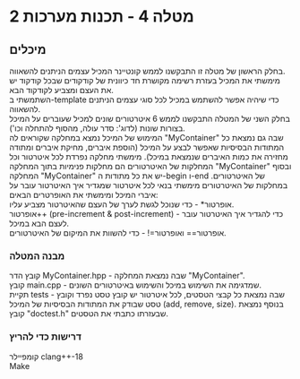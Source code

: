 # מטלה 4 - תכנות מערכות 2
## מיכלים
בחלק הראשון של מטלה זו התבקשנו לממש קונטיינר המכיל עצמים הניתנים להשאווה.
<br/>מימשתי את המכיל בעזרת רשימה מקושרת חד כיוונית של קודקודים שבכל קודקוד יש את העצם ומצביע לקודקוד הבא.
<br/>השתמשתי ב-template כדי שיהיה אפשר להשתמש במכיל לכל סוגי עצמים הניתנים להשאווה. 
<br/>בחלק השני של המטלה התבקשנו לממש 6 איטרטורים שונים למכיל שעוברים על המיכל בצורות שונות (לדוג': סדר עולה, מהסוף להתחלה וכו').
<br/>המימוש של המיכל נמצא במחלקה שקוראים לה "MyContainer" שבה גם נמצאת כל המתודות הבסיסיות שאפשר לבצע על המיכל (הוספת איברים, מחיקת איברים ומתודה מחזירה את כמות האיברים שנמצאת במיכל). מימשתי מחלקה נפרדת לכל איטרטור וכל המחלקות של האיטרטורים הם מחלקות פנימיות בתוך המחלקה "MyContainer" ובסוף המחלקה "MyContainer" יש את כל מתודות ה-begin ו-end של האיטרטורים.
במחלקות של האיטרטורים מימשתי בנאי לכל איטרטור שמגדיר איך האיטרטור עובר על איברי המיכל ומימשתי את האופרטרים הבאים:
<br/>אופרטור* - כדי שנוכל לגשת לערך של העצם שהאיטרטור מצביע עליו.
<br/>אופרטור++ (pre-increment & post-increment) - כדי להגדיר איך האיטרטור עובר לעצם הבא במיכל.
<br/>אופרטור== ואופרטור=! - כדי להשוות את המיקום של האיטרטורים.
<br/>
### מבנה המטלה
קובץ הדר MyContainer.hpp - שבה נמצאת המחלקה "MyContainer".
<br/>קובץ main.cpp - שמדגימה את השימוש במיכל והשימוש באיטרטורים השונים.
<br/>תקיית tests - שבה נמצאת כל קבצי הטסטים, לכל איטרטור יש קובץ טסט נפרד וקובץ טסט שבודק את המתודות הבסיסיות של המיכל (add, remove, size). בנוסף נמצאת קובץ "doctest.h" שבעזרתו כתבתי את הטסטים. 
### דרישות כדי להריץ
קומפיילר clang++-18
<br/>Make



